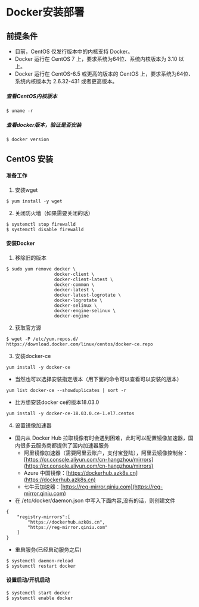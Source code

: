 # Docker安装部署
## 前提条件
- 目前，CentOS 仅发行版本中的内核支持 Docker。
- Docker 运行在 CentOS 7 上，要求系统为64位、系统内核版本为 3.10 以上。
- Docker 运行在 CentOS-6.5 或更高的版本的 CentOS 上，要求系统为64位、系统内核版本为 2.6.32-431 或者更高版本。
##### 查看CentOS内核版本
```
$ uname -r
```
##### 查看docker版本，验证是否安装
```
$ docker version
```
## CentOS 安装
#### 准备工作
1. 安装wget
```
$ yum install -y wget
```
2. 关闭防火墙（如果需要关闭的话）
```
$ systemctl stop firewalld
$ systemctl disable firewalld
```

#### 安装Docker
1. 移除旧的版本
```
$ sudo yum remove docker \
                  docker-client \
                  docker-client-latest \
                  docker-common \
                  docker-latest \
                  docker-latest-logrotate \
                  docker-logrotate \
                  docker-selinux \
                  docker-engine-selinux \
                  docker-engine
```
2. 获取官方源
```
$ wget -P /etc/yum.repos.d/ https://download.docker.com/linux/centos/docker-ce.repo
```
3. 安装docker-ce
```
yum install -y docker-ce
```
- 当然也可以选择安装指定版本（用下面的命令可以查看可以安装的版本）
```
yum list docker-ce --showduplicates | sort -r
```
- 比方想安装docker ce的版本18.03.0
```
yum install -y docker-ce-18.03.0.ce-1.el7.centos
```
4. 设置镜像加速器
- 国内从 Docker Hub 拉取镜像有时会遇到困难，此时可以配置镜像加速器，国内很多云服务商都提供了国内加速器服务
  - 阿里镜像加速器（需要阿里云账户，支付宝登陆），阿里云镜像控制台：[https://cr.console.aliyun.com/cn-hangzhou/mirrors](https://cr.console.aliyun.com/cn-hangzhou/mirrors)
  - Azure 中国镜像：[https://dockerhub.azk8s.cn](https://dockerhub.azk8s.cn)
  - 七牛云加速器：[https://reg-mirror.qiniu.com](https://reg-mirror.qiniu.com)
- 在 /etc/docker/daemon.json 中写入下面内容,没有的话，则创建文件
```
{
    "registry-mirrors":[
        "https://dockerhub.azk8s.cn",
        "https://reg-mirror.qiniu.com"
    ]
}
```
- 重启服务(已经启动服务之后)
```
$ systemctl daemon-reload
$ systemctl restart docker
```
#### 设置启动/开机启动 
```
$ systemctl start docker
$ systemctl enable docker
```
